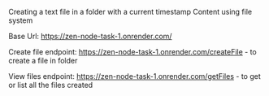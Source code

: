 Creating a text file in a folder with a current timestamp Content using file system

Base Url:
https://zen-node-task-1.onrender.com/

Create file endpoint:
https://zen-node-task-1.onrender.com/createFile - to create a file in folder

View files endpoint:
https://zen-node-task-1.onrender.com/getFiles - to get or list all the files created